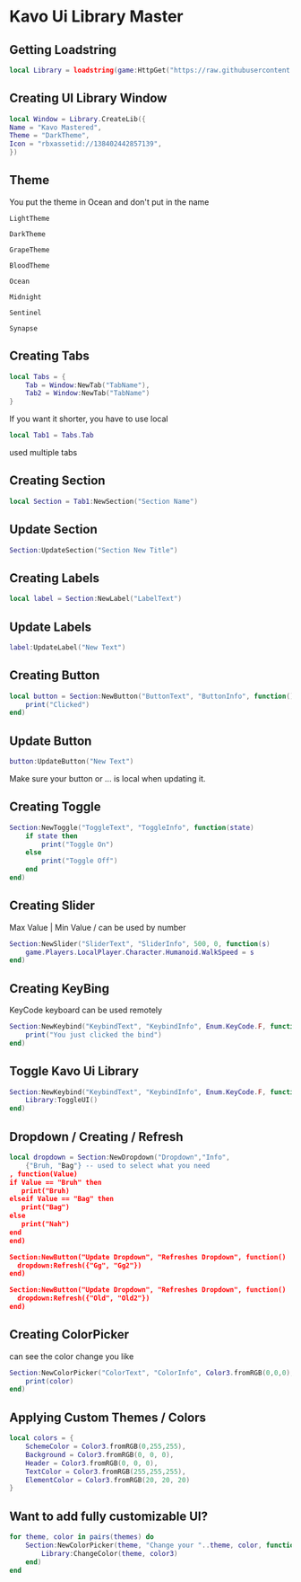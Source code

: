 # Kavo Ui Library Master

## Getting Loadstring
```lua
local Library = loadstring(game:HttpGet("https://raw.githubusercontent.com/Articles-Hub/ROBLOXScript/refs/heads/main/Library/Kavo%20master/Scoure.lua"))()
```

## Creating UI Library Window
```lua
local Window = Library.CreateLib({
Name = "Kavo Mastered",
Theme = "DarkTheme",
Icon = "rbxassetid://138402442857139",
})
```

## Theme
You put the theme in Ocean and don't put in the name
```
LightTheme
```

```
DarkTheme
```

```
GrapeTheme
```

```
BloodTheme
```

```
Ocean
```

```
Midnight
```

```
Sentinel
```

```
Synapse
```

## Creating Tabs
```lua
local Tabs = {
    Tab = Window:NewTab("TabName"),
    Tab2 = Window:NewTab("TabName")
}
```

If you want it shorter, you have to use local
```lua
local Tab1 = Tabs.Tab
```
used multiple tabs

## Creating Section
```lua
local Section = Tab1:NewSection("Section Name")
```

## Update Section
```lua
Section:UpdateSection("Section New Title")
```

## Creating Labels
```lua
local label = Section:NewLabel("LabelText")
```

## Update Labels
```lua
label:UpdateLabel("New Text")
```

## Creating Button
```lua
local button = Section:NewButton("ButtonText", "ButtonInfo", function()
    print("Clicked")
end)
```

## Update Button
```lua
button:UpdateButton("New Text")
```
Make sure your button or ... is local when updating it.

## Creating Toggle
```lua
Section:NewToggle("ToggleText", "ToggleInfo", function(state)
    if state then
        print("Toggle On")
    else
        print("Toggle Off")
    end
end)
```

## Creating Slider
Max Value | Min Value / can be used by number
```lua
Section:NewSlider("SliderText", "SliderInfo", 500, 0, function(s)
    game.Players.LocalPlayer.Character.Humanoid.WalkSpeed = s
end)
```

## Creating KeyBing
KeyCode keyboard can be used remotely
```lua
Section:NewKeybind("KeybindText", "KeybindInfo", Enum.KeyCode.F, function()
	print("You just clicked the bind")
end)
```

## Toggle Kavo Ui Library
```lua
Section:NewKeybind("KeybindText", "KeybindInfo", Enum.KeyCode.F, function()
	Library:ToggleUI()
end)
```

## Dropdown / Creating / Refresh
```lua
local dropdown = Section:NewDropdown("Dropdown","Info", 
    {"Bruh, "Bag"} -- used to select what you need
, function(Value)
if Value == "Bruh" then
   print("Bruh)
elseif Value == "Bag" then
   print("Bag")
else
   print("Nah")
end
end)

Section:NewButton("Update Dropdown", "Refreshes Dropdown", function()
  dropdown:Refresh({"Gg", "Gg2"})
end)

Section:NewButton("Update Dropdown", "Refreshes Dropdown", function()
  dropdown:Refresh({"Old", "Old2"})
end)
```

## Creating ColorPicker
can see the color change you like 
```lua
Section:NewColorPicker("ColorText", "ColorInfo", Color3.fromRGB(0,0,0), function(color)
    print(color)
end)
```

## Applying Custom Themes / Colors
```lua
local colors = {
    SchemeColor = Color3.fromRGB(0,255,255),
    Background = Color3.fromRGB(0, 0, 0),
    Header = Color3.fromRGB(0, 0, 0),
    TextColor = Color3.fromRGB(255,255,255),
    ElementColor = Color3.fromRGB(20, 20, 20)
}
```

## Want to add fully customizable UI?
```lua
for theme, color in pairs(themes) do
    Section:NewColorPicker(theme, "Change your "..theme, color, function(color3)
        Library:ChangeColor(theme, color3)
    end)
end
```
